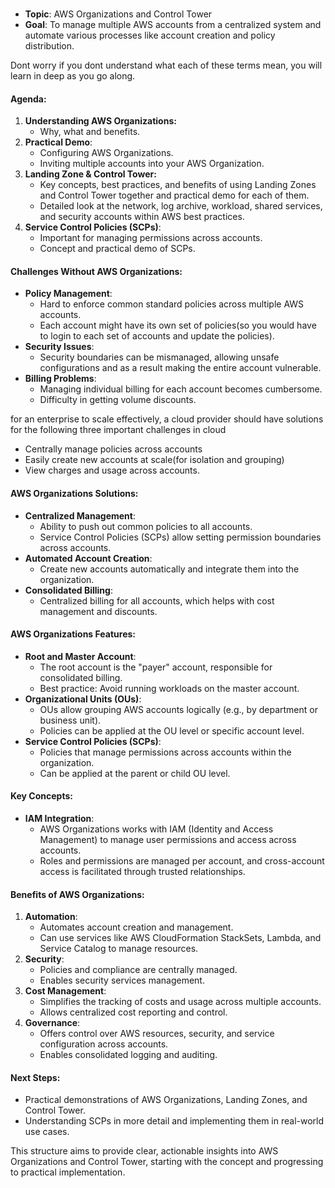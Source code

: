 ### 
- **Topic**: AWS Organizations and Control Tower
- **Goal**: To manage multiple AWS accounts from a centralized system and automate various processes like account creation and policy distribution.

Dont worry if you dont understand what each of these terms mean, you will learn in deep as you go along.
#### **Agenda:**

1. **Understanding AWS Organizations:**
    - Why, what and benefits.
2. **Practical Demo**:
    - Configuring AWS Organizations.
    - Inviting multiple accounts into your AWS Organization.
3. **Landing Zone & Control Tower:**
    - Key concepts, best practices, and benefits of using Landing Zones and Control Tower together and practical demo for each of them.
    - Detailed look at the network, log archive, workload, shared services, and security accounts within AWS best practices.
4. **Service Control Policies (SCPs)**:
    - Important for managing permissions across accounts.
    - Concept and practical demo of SCPs.

#### **Challenges Without AWS Organizations:**

- **Policy Management**:
    - Hard to enforce common standard policies across multiple AWS accounts.
    - Each account might have its own set of policies(so you would have to login to each set of accounts and update the policies).
- **Security Issues**:
    - Security boundaries can be mismanaged, allowing unsafe configurations and as a result making the entire account vulnerable.
- **Billing Problems**:
    - Managing individual billing for each account becomes cumbersome.
    - Difficulty in getting volume discounts.

for an enterprise to scale effectively, a cloud provider should have solutions for the following three important challenges in cloud
- Centrally manage policies across accounts
- Easily create new accounts at scale(for isolation and grouping)
- View charges and usage across accounts.

#### **AWS Organizations Solutions:**

- **Centralized Management**:
    - Ability to push out common policies to all accounts.
    - Service Control Policies (SCPs) allow setting permission boundaries across accounts.
- **Automated Account Creation**:
    - Create new accounts automatically and integrate them into the organization.
- **Consolidated Billing**:
    - Centralized billing for all accounts, which helps with cost management and discounts.

#### **AWS Organizations Features:**

- **Root and Master Account**:
    - The root account is the "payer" account, responsible for consolidated billing.
    - Best practice: Avoid running workloads on the master account.
- **Organizational Units (OUs)**:
    - OUs allow grouping AWS accounts logically (e.g., by department or business unit).
    - Policies can be applied at the OU level or specific account level.
- **Service Control Policies (SCPs)**:
    - Policies that manage permissions across accounts within the organization.
    - Can be applied at the parent or child OU level.

#### **Key Concepts:**

- **IAM Integration**:
    - AWS Organizations works with IAM (Identity and Access Management) to manage user permissions and access across accounts.
    - Roles and permissions are managed per account, and cross-account access is facilitated through trusted relationships.

#### **Benefits of AWS Organizations:**

1. **Automation**:
    - Automates account creation and management.
    - Can use services like AWS CloudFormation StackSets, Lambda, and Service Catalog to manage resources.
2. **Security**:
    - Policies and compliance are centrally managed.
    - Enables security services management.
3. **Cost Management**:
    - Simplifies the tracking of costs and usage across multiple accounts.
    - Allows centralized cost reporting and control.
4. **Governance**:
    - Offers control over AWS resources, security, and service configuration across accounts.
    - Enables consolidated logging and auditing.

#### **Next Steps:**

- Practical demonstrations of AWS Organizations, Landing Zones, and Control Tower.
- Understanding SCPs in more detail and implementing them in real-world use cases.

This structure aims to provide clear, actionable insights into AWS Organizations and Control Tower, starting with the concept and progressing to practical implementation.